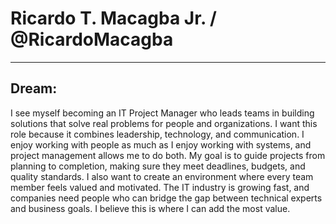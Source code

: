 

# Ricardo T. Macagba Jr. / @RicardoMacagba
--------------------------------------------
## Dream:
I see myself becoming an IT Project Manager who leads teams in building solutions that solve real problems for people and organizations.
I want this role because it combines leadership, technology, and communication. I enjoy working with people as much as I enjoy working with systems, and project management allows me to do both.
My goal is to guide projects from planning to completion, making sure they meet deadlines, budgets, and quality standards. I also want to create an environment where every team member feels valued and motivated.
The IT industry is growing fast, and companies need people who can bridge the gap between technical experts and business goals. 
I believe this is where I can add the most value.
